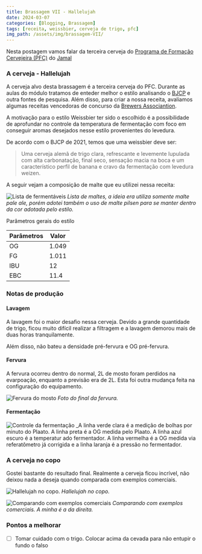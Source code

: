 ```yaml
---
title: Brassagem VII - Hallelujah
date: 2024-03-07
categories: [Blogging, Brassagem]
tags: [receita, weissbier, cerveja de trigo, pfc]
img_path: /assets/img/brassagem-VII/
---
```


Nesta postagem vamos falar da terceira cerveja do [Programa de Formação Cervejeira (PFC)](https://beerschool.com.br/programa-de-formacao-cervejeira-beer-school/) do [Jamal](https://www.instagram.com/jamal_awadallak/)

### A cerveja - Hallelujah

A cerveja alvo desta brassagem é a terceira cerveja do PFC. Durante as aulas do módulo tratamos de enteder melhor o estilo analisando o [BJCP](https://www.bjcp.org/style/2021/10/10A/weissbier/) e outra fontes de pesquisa. Além disso, para criar a nossa receita, avaliamos algumas receitas vencedoras de concurso da [Brewers Associantion](https://www.brewersassociation.org/).

A motivação para o estilo Weissbier ter sido o escolhido é a possibilidade de aprofundar no controle da temperatura de fermentação com foco em conseguir aromas desejados nesse estilo provenientes do levedura.


 De acordo com o  BJCP de 2021, temos que uma weissbier deve ser:

>  Uma cerveja alemã de trigo clara, refrescante e levemente lupulada com alta carbonatação, final seco, sensação macia na boca e um característico perfil de banana e cravo da fermentação com levedura weizen.

A seguir vejam a composição de malte que eu utilizei nessa receita:

![Lista de fermentáveis](fermentaveis.png)
_Lista de maltes, a ideia era utiliza somente malte pale ale, porém adotei também o uso de malte pilsen para se manter dentro da cor adotada pelo estilo._

Parâmetros gerais do estilo

| Parâmetros | Valor |
|---|---|
| OG | 1.049 |
| FG | 1.011 |
| IBU | 12 |
| EBC | 11.4 |


### Notas de produção

#### Lavagem

A lavagem foi o maior desafio nessa cerveja. Devido a grande quantidade de trigo, ficou muito difícil realizar a filtragem e a lavagem demorou mais de duas horas tranquilamente.

Além disso, não bateu a densidade pré-fervura e OG pré-fervura.

#### Fervura

A fervura ocorreu dentro do normal, 2L de mosto foram perdidos na evarpoação, enquanto a previsão era de 2L. Esta foi outra mudança feita na configuração do equipamento.

![Fervura do mosto ](fim_da_fervura.jpg)
_Foto do final da fervura._


#### Fermentação


![Controle da fermentação](fermentacao.png)
_A linha verde clara é a medição de bolhas por minuto do Plaato. A linha preta é a OG medida pelo Plaato. A linha azul escuro é a temperatur ado fermentador. A linha vermelha é a OG medida via referatômetro já corrigida e a linha laranja é a pressão no fermentador.

### A cerveja no copo

Gostei bastante do resultado final. Realmente a cerveja ficou incrível, não deixou nada a deseja quando comparada com exemplos comerciais.

![Hallelujah no copo.](no_copo.jpg)
_Hallelujah no copo._

![Comparando com exemplos comerciais](comparando.jpg)
_Comparando com exemplos comerciais. A minha é a da direita._


### Pontos a melhorar

- [ ] Tomar cuidado com o trigo. Colocar acima da cevada para não entupir o fundo o falso
